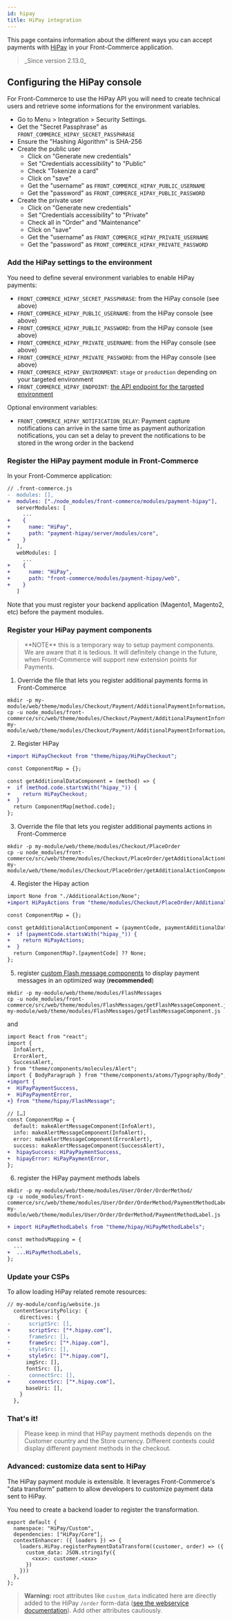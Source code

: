 ```yaml
---
id: hipay
title: HiPay integration
---
```


This page contains information about the different ways you can accept payments with [HiPay](https://hipay.com/) in your Front-Commerce application.

<blockquote class="feature--new">
  _Since version 2.13.0_
</blockquote>

## Configuring the HiPay console

For Front-Commerce to use the HiPay API you will need to create technical users and retrieve some informations for the environment variables.

- Go to Menu > Integration > Security Settings.
- Get the "Secret Passphrase" as `FRONT_COMMERCE_HIPAY_SECRET_PASSPHRASE`
- Ensure the "Hashing Algorithm" is SHA-256
- Create the public user
  - Click on "Generate new credentials"
  - Set "Credentials accessibility" to "Public"
  - Check "Tokenize a card"
  - Click on "save"
  - Get the "username" as `FRONT_COMMERCE_HIPAY_PUBLIC_USERNAME`
  - Get the "password" as `FRONT_COMMERCE_HIPAY_PUBLIC_PASSWORD`
- Create the private user
  - Click on "Generate new credentials"
  - Set "Credentials accessibility" to "Private"
  - Check all in "Order" and "Maintenance"
  - Click on "save"
  - Get the "username" as `FRONT_COMMERCE_HIPAY_PRIVATE_USERNAME`
  - Get the "password" as `FRONT_COMMERCE_HIPAY_PRIVATE_PASSWORD`

### Add the HiPay settings to the environment

You need to define several environment variables to enable HiPay payments:

- `FRONT_COMMERCE_HIPAY_SECRET_PASSPHRASE`: from the HiPay console (see above)
- `FRONT_COMMERCE_HIPAY_PUBLIC_USERNAME`: from the HiPay console (see above)
- `FRONT_COMMERCE_HIPAY_PUBLIC_PASSWORD`: from the HiPay console (see above)
- `FRONT_COMMERCE_HIPAY_PRIVATE_USERNAME`: from the HiPay console (see above)
- `FRONT_COMMERCE_HIPAY_PRIVATE_PASSWORD`: from the HiPay console (see above)
- `FRONT_COMMERCE_HIPAY_ENVIRONMENT`: `stage` or `production` depending on your targeted environment
- `FRONT_COMMERCE_HIPAY_ENDPOINT`: [the API endpoint for the targeted environment](https://developer.hipay.com/api-explorer/api-online-payments)

Optional environment variables:

- `FRONT_COMMERCE_HIPAY_NOTIFICATION_DELAY`: Payment capture notifications can arrive in the same time as payment authorization notifications, you can set a delay to prevent the notifications to be stored in the wrong order in the backend

### Register the HiPay payment module in Front-Commerce

In your Front-Commerce application:

```diff
// .front-commerce.js
-  modules: [],
+  modules: ["./node_modules/front-commerce/modules/payment-hipay"],
   serverModules: [
     ...
+    {
+      name: "HiPay",
+      path: "payment-hipay/server/modules/core",
+    }
   ],
   webModules: [
     ...
+    {
+      name: "HiPay",
+      path: "front-commerce/modules/payment-hipay/web",
+    }
   ]
```

Note that you must register your backend application (Magento1, Magento2, etc) before the payment modules.

### Register your HiPay payment components

<blockquote class="note">
**NOTE** this is a temporary way to setup payment components. We are aware that it is tedious. It will definitely change in the future, when Front-Commerce will support new extension points for Payments.
</blockquote>

1. Override the file that lets you register additional payments forms in Front-Commerce

```
mkdir -p my-module/web/theme/modules/Checkout/Payment/AdditionalPaymentInformation/
cp -u node_modules/front-commerce/src/web/theme/modules/Checkout/Payment/AdditionalPaymentInformation/getAdditionalDataComponent.js my-module/web/theme/modules/Checkout/Payment/AdditionalPaymentInformation/getAdditionalDataComponent.js
```

2. Register HiPay

```diff
+import HiPayCheckout from "theme/hipay/HiPayCheckout";

const ComponentMap = {};

const getAdditionalDataComponent = (method) => {
+  if (method.code.startsWith("hipay_")) {
+    return HiPayCheckout;
+  }
  return ComponentMap[method.code];
};
```

3. Override the file that lets you register additional payments actions in Front-Commerce

```
mkdir -p my-module/web/theme/modules/Checkout/PlaceOrder
cp -u node_modules/front-commerce/src/web/theme/modules/Checkout/PlaceOrder/getAdditionalActionComponent.js my-module/web/theme/modules/Checkout/PlaceOrder/getAdditionalActionComponent.js
```

4. Register the Hipay action

```diff
import None from "./AdditionalAction/None";
+import HiPayActions from "theme/modules/Checkout/PlaceOrder/AdditionalAction/HiPay/HiPayActions";

const ComponentMap = {};

const getAdditionalActionComponent = (paymentCode, paymentAdditionalData) => {
+  if (paymentCode.startsWith("hipay_")) {
+    return HiPayActions;
+  }
  return ComponentMap?.[paymentCode] ?? None;
};
```

5. register [custom Flash message components](/docs/advanced/features/flash-messages.html#Create-custom-flash-message-components) to display payment messages in an optimized way (**recommended**)

```
mkdir -p my-module/web/theme/modules/FlashMessages
cp -u node_modules/front-commerce/src/web/theme/modules/FlashMessages/getFlashMessageComponent.js my-module/web/theme/modules/FlashMessages/getFlashMessageComponent.js
```

and

```diff
import React from "react";
import {
  InfoAlert,
  ErrorAlert,
  SuccessAlert,
} from "theme/components/molecules/Alert";
import { BodyParagraph } from "theme/components/atoms/Typography/Body";
+import {
+  HiPayPaymentSuccess,
+  HiPayPaymentError,
+} from "theme/hipay/FlashMessage";

// […]
const ComponentMap = {
  default: makeAlertMessageComponent(InfoAlert),
  info: makeAlertMessageComponent(InfoAlert),
  error: makeAlertMessageComponent(ErrorAlert),
  success: makeAlertMessageComponent(SuccessAlert),
+  hipaySuccess: HiPayPaymentSuccess,
+  hipayError: HiPayPaymentError,
};
```

6. register the HiPay payment methods labels

```
mkdir -p my-module/web/theme/modules/User/Order/OrderMethod/
cp -u node_modules/front-commerce/src/web/theme/modules/User/Order/OrderMethod/PaymentMethodLabel.js my-module/web/theme/modules/User/Order/OrderMethod/PaymentMethodLabel.js
```

```diff
+ import HiPayMethodLabels from "theme/hipay/HiPayMethodLabels";

const methodsMapping = {
  ...
+  ...HiPayMethodLabels,
};
```

### Update your CSPs

To allow loading HiPay related remote resources:

```diff
// my-module/config/website.js
  contentSecurityPolicy: {
    directives: {
-      scriptSrc: [],
+      scriptSrc: ["*.hipay.com"],
-      frameSrc: [],
+      frameSrc: ["*.hipay.com"],
-      styleSrc: [],
+      styleSrc: ["*.hipay.com"],
      imgSrc: [],
      fontSrc: [],
-      connectSrc: [],
+      connectSrc: ["*.hipay.com"],
      baseUri: [],
    }
  },
```

### That's it!

<blockquote class="note">
Please keep in mind that HiPay payment methods depends on the Customer country and the Store currency. Different contexts could display different payment methods in the checkout.
</blockquote>

### Advanced: customize data sent to HiPay

The HiPay payment module is extensible. It leverages Front-Commerce's "data transform" pattern to allow developers to customize payment data sent to HiPay.

You need to create a backend loader to register the transformation.

```
export default {
  namespace: "HiPay/Custom",
  dependencies: ["HiPay/Core"],
  contextEnhancer: ({ loaders }) => {
    loaders.HiPay.registerPaymentDataTransform((customer, order) => ({
      custom_data: JSON.stringify({
        <xxx>: customer.<xxx>
      })
    }))
  },
};
```

<blockquote class="warning">

**Warning:** root attributes like `custom_data` indicated here are directly added to the HiPay `/order` form-data ([see the webservice documentation](https://developer.hipay.com/api-explorer/api-online-payments#/payments/requestNewOrder)). Add other attributes cautiously.

</blockquote>
